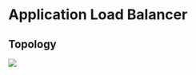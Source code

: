 # Application Load Balancer

## Topology
[<img src="https://i.imgur.com/26Z96zL.png">](https://i.imgur.com/26Z96zL.png)
